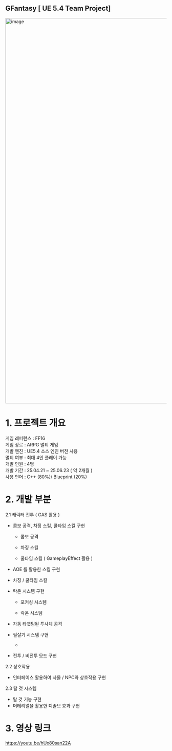 ## GFantasy [ UE 5.4 Team Project]
<img width="1920" height="1200" alt="image" src="https://github.com/user-attachments/assets/1bf725a9-e0a1-4320-80ed-97d01259218e" />

# 1. 프로젝트 개요 

게임 레퍼런스 : FF16 <br>
게임 장르 : ARPG 멀티 게임 <br>
개발 엔진 : UE5.4 소스 엔진 버전 사용 <br>
멀티 여부 : 최대 4인 플레이 가능 <br>
개발 인원 : 4명 <br>
개발 기간 : 25.04.21 ~ 25.06.23 ( 약 2개월 ) <br>
사용 언어 : C++ (80%)/ Blueprint (20%) <br>


# 2. 개발 부분 

2.1 캐릭터 전투 ( GAS 활용 )
 - 콤보 공격, 차징 스킬, 쿨타임 스킬 구현
   * 콤보 공격
   
   
   * 차징 스킬
   * 쿨타임 스킬 ( GameplayEffect 활용 )
 
 - AOE 를 활용한 스킬 구현
  * 차징 / 쿨타임 스킬
    
 - 락온 시스템 구현
   * 포커싱 시스템
  
   * 락온 시스템
    
 - 자동 타겟팅된 투사체 공격

 - 필살기 시스템 구현
    
    * 

 - 전투 / 비전투 모드 구현 
 

2.2 상호작용
 - 인터페이스 활용하여 사물 / NPC와 상호작용 구현 

2.3 탈 것 시스템
 - 탈 것 기능 구현
 - 머테리얼을 활용한 디졸브 효과 구현



# 3. 영상 링크

https://youtu.be/hUx80san22A

